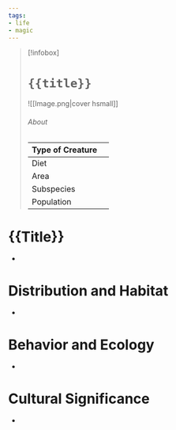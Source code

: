 ```yaml
---
tags:
- life
- magic
---
```

> [!infobox]
> # `{{title}}`
> ![[Image.png|cover hsmall]]
> ###### About
> | Type of Creature |   |
> | ---- | ---- |
> | Diet |  |
> | Area |  |
> | Subspecies |   |
> | Population |   |
# {{Title}}
-
# Distribution and Habitat
-
# Behavior and Ecology
-
# Cultural Significance
-